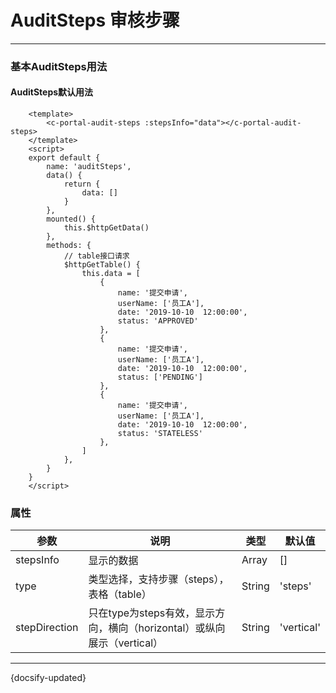 # AuditSteps 审核步骤
---
### 基本AuditSteps用法
#### AuditSteps默认用法

```vue
	<template>
        <c-portal-audit-steps :stepsInfo="data"></c-portal-audit-steps>
    </template>
    <script>
    export default {
        name: 'auditSteps',
        data() {
            return {
                data: []
            }
        },
        mounted() {
            this.$httpGetData()
        },
        methods: {
            // table接口请求
            $httpGetTable() {
                this.data = [
                    {
                        name: '提交申请',
                        userName: ['员工A'],
                        date: '2019-10-10  12:00:00',
                        status: 'APPROVED'
                    },
                    {
                        name: '提交申请',
                        userName: ['员工A'],
                        date: '2019-10-10  12:00:00',
                        status: ['PENDING']
                    },
                    {
                        name: '提交申请',
                        userName: ['员工A'],
                        date: '2019-10-10  12:00:00',
                        status: 'STATELESS'
                    },
                ]
            },
        }
    }
    </script>
```



### 属性

| 参数 | 说明 | 类型 | 默认值 |
| -- | -- | -- | -- |
| stepsInfo | 显示的数据 | Array | [] |
| type | 类型选择，支持步骤（steps），表格（table） | String | 'steps' |
| stepDirection | 只在type为steps有效，显示方向，横向（horizontal）或纵向展示（vertical） | String | 'vertical' |




---
 {docsify-updated} 

